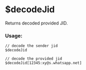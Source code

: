 # $decodeJid

Returns decoded provided JID.

### Usage:

```plain
// decode the sender jid
$decodeJid

// decode the provided jid
$decodeJid[12345:xy@s.whatsapp.net]
```
